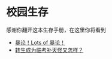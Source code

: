 # 校园生存

感谢你翻开这本生存手册，在这里你将看到

* [暴论！Lots of 暴论！](https://github.com/wandleshen/XuejunSurviveManual/blob/master/GuideBook/PointOfView/README.md)
* [转生成为临考补天怪又怎样？](https://github.com/wandleshen/XuejunSurviveManual/blob/master/GuideBook/RepairTheSky/README.md)
